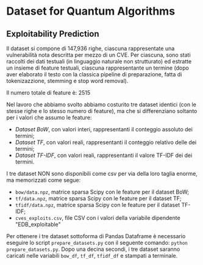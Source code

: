# Dataset for Quantum Algorithms

## Exploitability Prediction

Il dataset si compone di 147,936 righe, ciascuna rappresentate una vulnerabilità nota descritta per mezzo di un CVE. Per ciascuna, sono stati raccolti dei dati testuali (in linguaggio naturale non strutturato) ed estratte un insieme di feature testuali, ciascuna rappresentante un termine (dopo aver elaborato il testo con la classica pipeline di preparazione, fatta di tokenizazzione, stemming e stop word removal).

Il numero totale di feature è: 2515

Nel lavoro che abbiamo svolto abbiamo costurito tre dataset identici (con le stesse righe e lo stesso numero di feature), ma che si differenziano soltanto per i valori che assumo le feature:
- *Dataset BoW*, con valori interi, rappresentanti il conteggio assoluto dei termini;
- *Dataset TF*, con valori reali, rappresentanti il conteggio relativo delle dei termini;
- *Dataset TF-IDF*, con valori reali, rappresentanti il valore TF-IDF dei dei termini.

I tre dataset NON sono disponibili come csv per via della loro taglia enorme, ma memorizzati come segue:
- `bow/data.npz`, matrice sparsa Scipy con le feature per il dataset BoW; 
- `tf/data.npz`, matrice sparsa Scipy con le feature per il dataset TF; 
- `tfidf/data.npz`, matrice sparsa Scipy con le feature per il dataset TF-IDF;
- `cves_exploits.csv`, file CSV con i valori della variabile dipendente "EDB_exploitable"

Per ottenere i tre dataset sottoforma di Pandas Dataframe è necessario eseguire lo script `prepare_datasets.py` con il seguente comando: `python prepare_datasets.py`.
Dopo una decina secondi, i tre dataset saranno caricati nelle variabili `bow_df`, `tf_df`, `tfidf_df` e stampati a terminale.